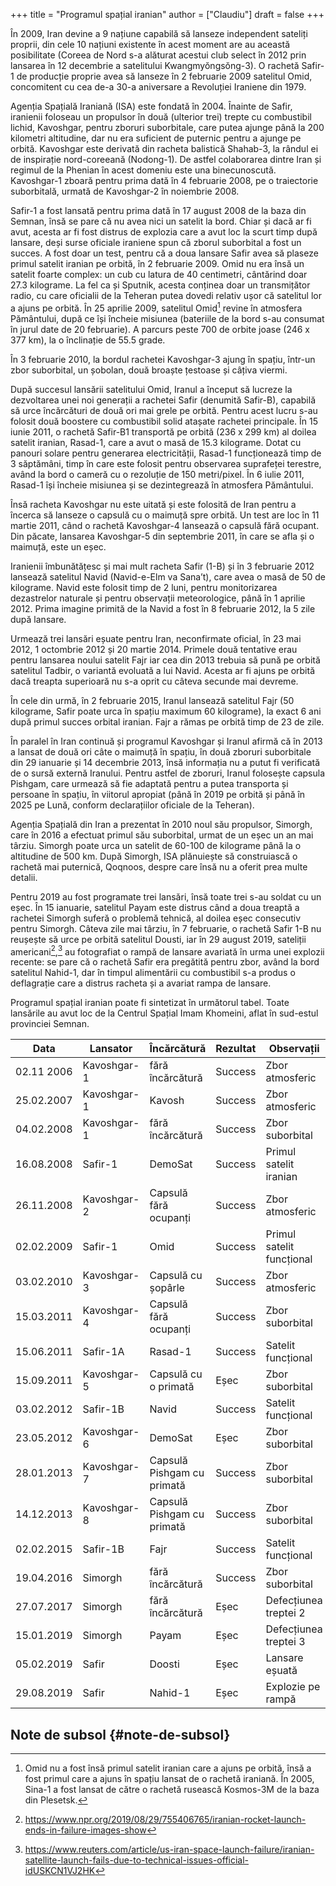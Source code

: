 +++
title = "Programul spațial iranian"
author = ["Claudiu"]
draft = false
+++

În 2009, Iran devine a 9 națiune capabilă să lanseze independent sateliți proprii, din cele 10 națiuni existente în acest moment are au această posibilitate (Coreea de Nord s-a alăturat acestui club select în 2012 prin lansarea în 12 decembrie a satelitului  Kwangmyŏngsŏng-3). O rachetă Safir-1 de producție proprie avea să lanseze în 2 februarie 2009 satelitul Omid, concomitent cu cea de-a 30-a aniversare a Revoluției Iraniene din 1979.

Agenția Spațială Iraniană (ISA) este fondată în 2004. Înainte de Safir, iranienii foloseau un propulsor în două (ulterior trei) trepte cu combustibil lichid, Kavoshgar, pentru zboruri suborbitale, care putea ajunge până la 200 kilometri altitudine, dar nu era suficient de puternic pentru a ajunge pe orbită. Kavoshgar este derivată din racheta balistică Shahab-3, la rândul ei de inspirație nord-coreeană (Nodong-1). De astfel colaborarea dintre Iran și regimul de la Phenian în acest domeniu este una binecunoscută. Kavoshgar-1 zboară pentru prima dată în 4 februarie 2008, pe o traiectorie suborbitală, urmată de Kavoshgar-2 în noiembrie 2008.

Safir-1 a fost lansată pentru prima dată în 17 august 2008 de la baza din Semnan, însă se pare că nu avea nici un satelit la bord. Chiar și dacă ar fi avut, acesta ar fi fost distrus de explozia care a avut loc la scurt timp după lansare, deși surse oficiale iraniene spun că zborul suborbital a fost un succes. A fost doar un test, pentru că a doua lansare Safir avea să plaseze primul satelit iranian pe orbită, în 2 februarie 2009. Omid nu era însă un satelit foarte complex: un cub cu latura de 40 centimetri, cântărind doar 27.3 kilograme. La fel ca și Sputnik, acesta conținea doar un transmițător radio, cu care oficialii de la Teheran putea dovedi relativ ușor că satelitul lor a ajuns pe orbită. În 25 aprilie 2009, satelitul Omid[^fn:1] revine în atmosfera Pământului, după ce își încheie misiunea (bateriile de la bord s-au consumat în jurul date de 20 februarie). A parcurs peste 700 de orbite joase (246 x 377 km), la o înclinație de 55.5 grade.

În 3 februarie 2010, la bordul rachetei Kavoshgar-3 ajung în spațiu, într-un zbor suborbital, un șobolan, două broaște țestoase și câțiva viermi.

După succesul lansării satelitului Omid, Iranul a început să lucreze la dezvoltarea unei noi generații a rachetei Safir (denumită Safir-B), capabilă să urce încărcături de două ori mai grele pe orbită. Pentru acest lucru s-au folosit două boostere cu combustibil solid atașate rachetei principale. În 15 iunie 2011, o rachetă Safir-B1 transportă pe orbită (236 x 299 km) al doilea satelit iranian, Rasad-1, care a avut o masă de 15.3 kilograme. Dotat cu panouri solare pentru generarea electricității, Rasad-1 funcționează timp de 3 săptămâni, timp în care este folosit pentru observarea suprafeței terestre, având la bord o cameră cu o rezoluție de 150 metri/pixel. În 6 iulie 2011, Rasad-1 își încheie misiunea și se dezintegrează în atmosfera Pământului.

Însă racheta Kavoshgar nu este uitată și este folosită de Iran pentru a încerca să lanseze o capsulă cu o maimuță spre orbită. Un test are loc în 11 martie 2011, când o rachetă Kavoshgar-4 lansează o capsulă fără ocupant. Din păcate, lansarea Kavoshgar-5 din septembrie 2011, în care se afla și o maimuță, este un eșec.

Iranienii îmbunătățesc și mai mult racheta Safir (1-B) și în 3 februarie 2012 lansează satelitul Navid (Navid-e-Elm va Sana’t), care avea o masă de 50 de kilograme. Navid este folosit timp de 2 luni, pentru monitorizarea dezastrelor naturale și pentru observații meteorologice, până în 1 aprilie 2012. Prima imagine primită de la Navid a fost în 8 februarie 2012, la 5 zile după lansare.

Urmează trei lansări eșuate pentru Iran, neconfirmate oficial, în 23 mai 2012, 1 octombrie 2012 și 20 martie 2014. Primele două tentative erau pentru lansarea noului satelit Fajr iar cea din 2013 trebuia să pună pe orbită satelitul Tadbir, o variantă evoluată a lui Navid. Acesta ar fi ajuns pe orbită dacă treapta superioară nu s-a oprit cu câteva secunde mai devreme.

În cele din urmă, în 2 februarie 2015, Iranul lansează satelitul Fajr (50 kilograme, Safir poate urca în spațiu maximum 60 kilograme), la exact 6 ani după primul succes orbital iranian. Fajr a rămas pe orbită timp de 23 de zile.

În paralel în Iran continuă și programul Kavoshgar și Iranul afirmă că în 2013 a lansat de două ori câte o maimuță în spațiu, în două zboruri suborbitale din 29 ianuarie și 14 decembrie 2013, însă informația nu a putut fi verificată de o sursă externă Iranului. Pentru astfel de zboruri, Iranul folosește capsula Pishgam, care urmează să fie adaptată pentru a putea transporta și persoane în spațiu, în viitorul apropiat (până în 2019 pe orbită și până în 2025 pe Lună, conform declarațiilor oficiale de la Teheran).

Agenția Spațială din Iran a prezentat în 2010 noul său propulsor, Simorgh, care în 2016 a efectuat primul său suborbital, urmat de un eșec un an mai târziu. Simorgh poate urca un satelit de 60-100 de kilograme până la o altitudine de 500 km. După Simorgh, ISA plănuiește să construiască o rachetă mai puternică, Qoqnoos, despre care însă nu a oferit prea multe detalii.

Pentru 2019 au fost programate trei lansări, însă toate trei s-au soldat cu un eșec. În 15 ianuarie, satelitul Payam este distrus când a doua treaptă a rachetei Simorgh suferă o problemă tehnică, al doilea eșec consecutiv pentru Simorgh. Câteva zile mai târziu, în 7 februarie, o rachetă Safir 1-B nu reușește să urce pe orbită satelitul Dousti, iar în 29 august 2019, sateliții americani[^fn:2],[^fn:3] au fotografiat o rampă de lansare avariată în urma unei explozii recente: se pare că o rachetă Safir era pregătită pentru zbor, având la bord satelitul Nahid-1, dar în timpul alimentării cu combustibil s-a produs o deflagrație care a distrus racheta și a avariat rampa de lansare.

Programul spațial iranian poate fi sintetizat în următorul tabel. Toate lansările au avut loc de la Centrul Spațial Imam Khomeini, aflat în sud-estul provinciei Semnan.

| Data       | Lansator    | Încărcătură                | Rezultat | Observații                |
|------------|-------------|----------------------------|----------|---------------------------|
| 02.11 2006 | Kavoshgar-1 | fără încărcătură           | Success  | Zbor atmosferic           |
| 25.02.2007 | Kavoshgar-1 | Kavosh                     | Success  | Zbor atmosferic           |
| 04.02.2008 | Kavoshgar-1 | fără încărcătură           | Success  | Zbor suborbital           |
| 16.08.2008 | Safir-1     | DemoSat                    | Success  | Primul satelit iranian    |
| 26.11.2008 | Kavoshgar-2 | Capsulă fără ocupanți      | Success  | Zbor atmosferic           |
| 02.02.2009 | Safir-1     | Omid                       | Success  | Primul satelit funcțional |
| 03.02.2010 | Kavoshgar-3 | Capsulă cu șopârle         | Success  | Zbor atmosferic           |
| 15.03.2011 | Kavoshgar-4 | Capsulă fără ocupanți      | Success  | Zbor suborbital           |
| 15.06.2011 | Safir-1A    | Rasad-1                    | Success  | Satelit funcțional        |
| 15.09.2011 | Kavoshgar-5 | Capsulă cu o primată       | Eșec     | Zbor suborbital           |
| 03.02.2012 | Safir-1B    | Navid                      | Success  | Satelit funcțional        |
| 23.05.2012 | Kavoshgar-6 | DemoSat                    | Eșec     | Zbor suborbital           |
| 28.01.2013 | Kavoshgar-7 | Capsulă Pishgam cu primată | Success  | Zbor suborbital           |
| 14.12.2013 | Kavoshgar-8 | Capsulă Pishgam cu primată | Success  | Zbor suborbital           |
| 02.02.2015 | Safir-1B    | Fajr                       | Success  | Satelit funcțional        |
| 19.04.2016 | Simorgh     | fără încărcătură           | Success  | Zbor suborbital           |
| 27.07.2017 | Simorgh     | fără încărcătură           | Eșec     | Defecțiunea treptei 2     |
| 15.01.2019 | Simorgh     | Payam                      | Eșec     | Defecțiunea treptei 3     |
| 05.02.2019 | Safir       | Doosti                     | Eșec     | Lansare eșuată            |
| 29.08.2019 | Safir       | Nahid-1                    | Eșec     | Explozie pe rampă         |


## Note de subsol {#note-de-subsol}

[^fn:1]: Omid nu a fost însă primul satelit iranian care a ajuns pe orbită, însă a fost primul care a ajuns în spațiu lansat de o rachetă iraniană. În 2005, Sina-1 a fost lansat de către o rachetă rusească Kosmos-3M de la baza din Plesetsk.
[^fn:2]: <https://www.npr.org/2019/08/29/755406765/iranian-rocket-launch-ends-in-failure-images-show>
[^fn:3]: <https://www.reuters.com/article/us-iran-space-launch-failure/iranian-satellite-launch-fails-due-to-technical-issues-official-idUSKCN1VJ2HK>